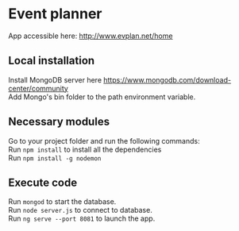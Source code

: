 # Event planner

App accessible here: http://www.evplan.net/home

## Local installation

Install MongoDB server here https://www.mongodb.com/download-center/community \
Add Mongo's bin folder to the path environment variable.

## Necessary modules

Go to your project folder and run the following commands:\
Run `npm install` to install all the dependencies\
Run `npm install -g nodemon`

## Execute code

Run `mongod` to start the database.\
Run `node server.js` to connect to database.\
Run `ng serve --port 8081` to launch the app.

